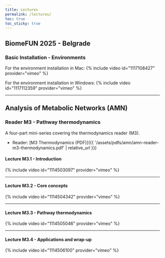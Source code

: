 ```yaml
---
title: Lectures
permalink: /lectures/
toc: true
toc_sticky: true
---
```


## BiomeFUN 2025 - Belgrade

### Basic Installation - Environments

For the environment installation in Mac:
{% include video id="1117108427" provider="vimeo" %}

For the environment installation in Windows:
{% include video id="1117112359" provider="vimeo" %}


---


## Analysis of Metabolic Networks (AMN)

### Reader M3 - Pathway thermodynamics

A four-part mini-series covering the thermodynamics reader (M3).  
- Reader: [M3 Thermodynamics (PDF)]({{ '/assets/pdfs/amn/amn-reader-m3-thermodynamics.pdf' | relative_url }})


#### Lecture M3.1 - Introduction
{% include video id="1114503097" provider="vimeo" %}

---

#### Lecture M3.2 - Core concepts
{% include video id="1114504342" provider="vimeo" %}

---

#### Lecture M3.3 - Pathway thermodynamics
{% include video id="1114505046" provider="vimeo" %}

---

#### Lecture M3.4 - Applications and wrap-up
{% include video id="1114506100" provider="vimeo" %}
